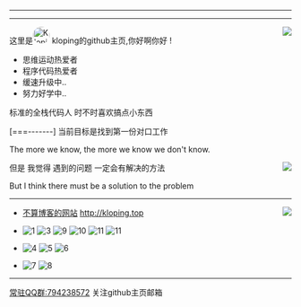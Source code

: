 <hr>
<hr>
<a title="stats"><img align="right" src="https://github-readme-stats.vercel.app/api?username=kloping&count_private=true&show_icons=true&theme=synthwave"/></a>

这里是<a href="http://github.com/Kloping"><img style='border-radius: 99px; width: 30px; height: 30px; display: inline' src="https://avatars.githubusercontent.com/u/87743020?v=4" alt="Kloping"></a>
kloping的github主页,你好啊你好 !

* 思维运动热爱者
* 程序代码热爱者
* 缓速升级中..
* 努力好学中..

标准的全栈代码人 时不时喜欢搞点小东西 

[===-------] 当前目标是找到第一份对口工作

The more we know, the more we know we don't know.

<a title="visitors"><img align="right" src="https://profile-counter.glitch.me/kloping/count.svg"/></a>

但是 我觉得 遇到的问题 一定会有解决的方法

But I think there must be a solution to the problem

<hr> 

<a title="Top Langs"><img align="right" src="https://github-readme-stats.vercel.app/api/top-langs/?username=kloping&exclude_repo=jekyll-TeXt-theme-template,kloping.github.io&layout=compact
&langs_count=6"/></a>

* [不算博客的网站](http://kloping.top/)  http://kloping.top

* ![1](https://img.shields.io/badge/-kotlin-FEE?style=flat-square&logo=kotlin&logoColor=55F)
  ![3](https://img.shields.io/badge/-java-FFFFFF?style=flat-square&logo=javase&logoColor=F00)
  ![9](https://img.shields.io/badge/-Python-555?style=flat-square&logo=Python&logoColor=FF9)
  ![10](https://img.shields.io/badge/-JavaScript-155?style=flat-square&logo=JavaScript&logoColor=F99)
  ![11](https://img.shields.io/badge/-TypeScript-155?style=flat-square&logo=TypeScript&logoColor=F19)
  ![11](https://img.shields.io/badge/-Vue3-155?style=flat-square&logo=Vue3&logoColor=F19)
  
* ![4](https://img.shields.io/badge/-Linux-00000F?style=flat-square&logo=Linux&logoColor=fff)
  ![5](https://img.shields.io/badge/-Windows-0078D6?style=flat-square&logo=Windows)
  ![6](https://img.shields.io/badge/-Android-8FA?style=flat-square&logo=Android&logoColor=FFF)
  
* ![7](https://img.shields.io/badge/-MySQL-FFF?style=flat-square&logo=MySQL&logoColor=000)
  ![8](https://img.shields.io/badge/-Docker-2496ED?style=flat-square&logo=Docker&logoColor=fff)

<hr>

[常驻QQ群:794238572](https://jq.qq.com/?_wv=1027&k=uLNboJ5c) 关注github主页邮箱



